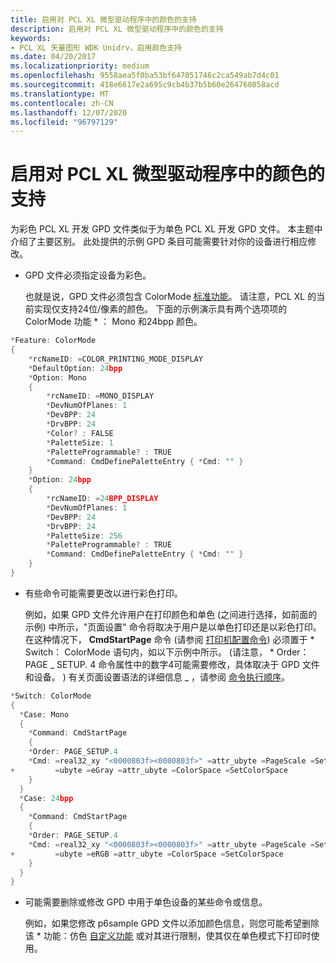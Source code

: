 ```yaml
---
title: 启用对 PCL XL 微型驱动程序中的颜色的支持
description: 启用对 PCL XL 微型驱动程序中的颜色的支持
keywords:
- PCL XL 矢量图形 WDK Unidrv，启用颜色支持
ms.date: 04/20/2017
ms.localizationpriority: medium
ms.openlocfilehash: 9558aea5f0ba53bf647051746c2ca549ab7d4c01
ms.sourcegitcommit: 418e6617e2a695c9cb4b37b5b60e264760858acd
ms.translationtype: MT
ms.contentlocale: zh-CN
ms.lasthandoff: 12/07/2020
ms.locfileid: "96797129"
---
```

#  <a name="enabling-support-for-color-in-pcl-xl-minidrivers"></a>启用对 PCL XL 微型驱动程序中的颜色的支持





为彩色 PCL XL 开发 GPD 文件类似于为单色 PCL XL 开发 GPD 文件。 本主题中介绍了主要区别。 此处提供的示例 GPD 条目可能需要针对你的设备进行相应修改。

-   GPD 文件必须指定设备为彩色。

    也就是说，GPD 文件必须包含 ColorMode [标准功能](standard-features.md)。 请注意，PCL XL 的当前实现仅支持24位/像素的颜色。 下面的示例演示具有两个选项项的 ColorMode 功能 \* ： Mono 和24bpp 颜色。

```cpp
*Feature: ColorMode
{
    *rcNameID: =COLOR_PRINTING_MODE_DISPLAY
    *DefaultOption: 24bpp
    *Option: Mono
    {
        *rcNameID: =MONO_DISPLAY
        *DevNumOfPlanes: 1
        *DevBPP: 24
        *DrvBPP: 24
        *Color? : FALSE
        *PaletteSize: 1
        *PaletteProgrammable? : TRUE
        *Command: CmdDefinePaletteEntry { *Cmd: "" }
    }
    *Option: 24bpp
    {
        *rcNameID: =24BPP_DISPLAY
        *DevNumOfPlanes: 1
        *DevBPP: 24
        *DrvBPP: 24
        *PaletteSize: 256
        *PaletteProgrammable? : TRUE
        *Command: CmdDefinePaletteEntry { *Cmd: "" }
    }
}
```

-   有些命令可能需要更改以进行彩色打印。

    例如，如果 GPD 文件允许用户在打印颜色和单色 (之间进行选择，如前面的示例) 中所示，"页面设置" 命令将取决于用户是以单色打印还是以彩色打印。 在这种情况下， **CmdStartPage** 命令 (请参阅 [打印机配置命令](printer-configuration-commands.md)) 必须置于 \* Switch： ColorMode 语句内，如以下示例中所示。  (请注意， \* Order： PAGE \_ SETUP. 4 命令属性中的数字4可能需要修改，具体取决于 GPD 文件和设备。 ) 有关页面设置语法的详细信息 \_ ，请参阅 [命令执行顺序](command-execution-order.md)。

```cpp
*Switch: ColorMode
{
  *Case: Mono
  {
    *Command: CmdStartPage
    {
    *Order: PAGE_SETUP.4
    *Cmd: =real32_xy "<0000803f><0000803f>" =attr_ubyte =PageScale =SetPageScale
+         =ubyte =eGray =attr_ubyte =ColorSpace =SetColorSpace
    }
  }
  *Case: 24bpp
  {
    *Command: CmdStartPage
    {
    *Order: PAGE_SETUP.4
    *Cmd: =real32_xy "<0000803f><0000803f>" =attr_ubyte =PageScale =SetPageScale
+         =ubyte =eRGB =attr_ubyte =ColorSpace =SetColorSpace
    }
  }
}
```

-   可能需要删除或修改 GPD 中用于单色设备的某些命令或信息。

    例如，如果您修改 p6sample GPD 文件以添加颜色信息，则您可能希望删除该 \* 功能：仿色 [自定义功能](customized-features.md) 或对其进行限制，使其仅在单色模式下打印时使用。

 

 




